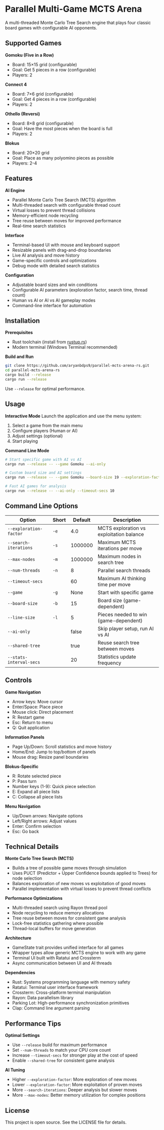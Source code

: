 # Parallel Multi-Game MCTS Arena

A multi-threaded Monte Carlo Tree Search engine that plays four classic board games with configurable AI opponents.

## Supported Games

**Gomoku (Five in a Row)**
- Board: 15×15 grid (configurable)
- Goal: Get 5 pieces in a row (configurable)
- Players: 2

**Connect 4**
- Board: 7×6 grid (configurable)
- Goal: Get 4 pieces in a row (configurable)
- Players: 2

**Othello (Reversi)**
- Board: 8×8 grid (configurable)
- Goal: Have the most pieces when the board is full
- Players: 2

**Blokus**
- Board: 20×20 grid
- Goal: Place as many polyomino pieces as possible
- Players: 2-4

## Features

**AI Engine**
- Parallel Monte Carlo Tree Search (MCTS) algorithm
- Multi-threaded search with configurable thread count
- Virtual losses to prevent thread collisions
- Memory-efficient node recycling
- Tree reuse between moves for improved performance
- Real-time search statistics

**Interface**
- Terminal-based UI with mouse and keyboard support
- Resizable panels with drag-and-drop boundaries
- Live AI analysis and move history
- Game-specific controls and optimizations
- Debug mode with detailed search statistics

**Configuration**
- Adjustable board sizes and win conditions
- Configurable AI parameters (exploration factor, search time, thread count)
- Human vs AI or AI vs AI gameplay modes
- Command-line interface for automation

## Installation

**Prerequisites**
- Rust toolchain (install from [rustup.rs](https://rustup.rs/))
- Modern terminal (Windows Terminal recommended)

**Build and Run**
```bash
git clone https://github.com/aryanbdps9/parallel-mcts-arena-rs.git
cd parallel-mcts-arena-rs
cargo build --release
cargo run --release
```

Use `--release` for optimal performance.

## Usage

**Interactive Mode**
Launch the application and use the menu system:
1. Select a game from the main menu
2. Configure players (Human or AI)
3. Adjust settings (optional)
4. Start playing

**Command Line Mode**
```bash
# Start specific game with AI vs AI
cargo run --release -- --game Gomoku --ai-only

# Custom board size and AI settings
cargo run --release -- --game Gomoku --board-size 19 --exploration-factor 1.4 --num-threads 16

# Fast AI games for analysis
cargo run --release -- --ai-only --timeout-secs 10
```

## Command Line Options

| Option | Short | Default | Description |
|--------|-------|---------|-------------|
| `--exploration-factor` | `-e` | 4.0 | MCTS exploration vs exploitation balance |
| `--search-iterations` | `-s` | 1000000 | Maximum MCTS iterations per move |
| `--max-nodes` | `-m` | 1000000 | Maximum nodes in search tree |
| `--num-threads` | `-n` | 8 | Parallel search threads |
| `--timeout-secs` | | 60 | Maximum AI thinking time per move |
| `--game` | `-g` | None | Start with specific game |
| `--board-size` | `-b` | 15 | Board size (game-dependent) |
| `--line-size` | `-l` | 5 | Pieces needed to win (game-dependent) |
| `--ai-only` | | false | Skip player setup, run AI vs AI |
| `--shared-tree` | | true | Reuse search tree between moves |
| `--stats-interval-secs` | | 20 | Statistics update frequency |

## Controls

**Game Navigation**
- Arrow keys: Move cursor
- Enter/Space: Place piece
- Mouse click: Direct placement
- R: Restart game
- Esc: Return to menu
- Q: Quit application

**Information Panels**
- Page Up/Down: Scroll statistics and move history
- Home/End: Jump to top/bottom of panels
- Mouse drag: Resize panel boundaries

**Blokus-Specific**
- R: Rotate selected piece
- P: Pass turn
- Number keys (1-9): Quick piece selection
- E: Expand all piece lists
- C: Collapse all piece lists

**Menu Navigation**
- Up/Down arrows: Navigate options
- Left/Right arrows: Adjust values
- Enter: Confirm selection
- Esc: Go back

## Technical Details

**Monte Carlo Tree Search (MCTS)**
- Builds a tree of possible game moves through simulation
- Uses PUCT (Predictor + Upper Confidence bounds applied to Trees) for node selection
- Balances exploration of new moves vs exploitation of good moves
- Parallel implementation with virtual losses to prevent thread conflicts

**Performance Optimizations**
- Multi-threaded search using Rayon thread pool
- Node recycling to reduce memory allocations
- Tree reuse between moves for consistent game analysis
- Lock-free statistics gathering where possible
- Thread-local buffers for move generation

**Architecture**
- GameState trait provides unified interface for all games
- Wrapper types allow generic MCTS engine to work with any game
- Terminal UI built with Ratatui and Crossterm
- Async communication between UI and AI threads

**Dependencies**
- Rust: Systems programming language with memory safety
- Ratatui: Terminal user interface framework
- Crossterm: Cross-platform terminal manipulation
- Rayon: Data parallelism library
- Parking Lot: High-performance synchronization primitives
- Clap: Command line argument parsing

## Performance Tips

**Optimal Settings**
- Use `--release` build for maximum performance
- Set `--num-threads` to match your CPU core count
- Increase `--timeout-secs` for stronger play at the cost of speed
- Enable `--shared-tree` for consistent game analysis

**AI Tuning**
- Higher `--exploration-factor`: More exploration of new moves
- Lower `--exploration-factor`: More exploitation of proven moves
- More `--search-iterations`: Deeper analysis but slower moves
- More `--max-nodes`: Better memory utilization for complex positions

## License

This project is open source. See the LICENSE file for details.
